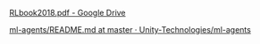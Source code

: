 [RLbook2018.pdf - Google Drive](https://drive.google.com/file/d/1opPSz5AZ_kVa1uWOdOiveNiBFiEOHjkG/view)

[ml-agents/README.md at master · Unity-Technologies/ml-agents](https://github.com/Unity-Technologies/ml-agents/blob/master/README.md)
